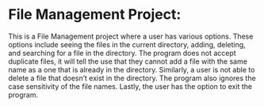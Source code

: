 
# File Management Project:
This is a File Management project where a user has various options. These options include seeing the files in the current directory, adding, deleting, and searching for a file in the directory. The program does not accept duplicate files, it will tell the use that they cannot add a file with the same name as a one that is already in the directory. Similarly, a user is not able to delete a file that doesn’t exist in the directory. The program also ignores  the case sensitivity of the file names. Lastly, the user has the option to exit the program.


